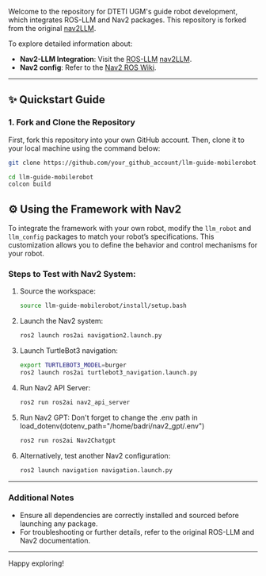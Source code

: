 Welcome to the repository for DTETI UGM's guide robot development, which integrates ROS-LLM and Nav2 packages. This repository is forked from the original [nav2LLM](https://github.com/sachinkum0009/nav2gpt).

To explore detailed information about:
- **Nav2-LLM Integration**: Visit the [ROS-LLM](https://github.com/Auromix/ROS-LLM)  [nav2LLM](https://github.com/sachinkum0009/nav2gpt).
- **Nav2 config**: Refer to the [Nav2 ROS Wiki](https://navigation.ros.org/).

---

## ✨ Quickstart Guide

### 1. Fork and Clone the Repository
First, fork this repository into your own GitHub account. Then, clone it to your local machine using the command below:

```bash
git clone https://github.com/your_github_account/llm-guide-mobilerobot.git
```

```bash
cd llm-guide-mobilerobot
colcon build
```

## ⚙️ Using the Framework with Nav2

To integrate the framework with your own robot, modify the `llm_robot` and `llm_config` packages to match your robot’s specifications. This customization allows you to define the behavior and control mechanisms for your robot.

### Steps to Test with Nav2 System:
1. Source the workspace:
   ```bash
   source llm-guide-mobilerobot/install/setup.bash
   ```

2. Launch the Nav2 system:
   ```bash
   ros2 launch ros2ai navigation2.launch.py
   ```

3. Launch TurtleBot3 navigation:
   ```bash
   export TURTLEBOT3_MODEL=burger
   ros2 launch ros2ai turtlebot3_navigation.launch.py
   ```

4. Run Nav2 API Server:
   ```bash
   ros2 run ros2ai nav2_api_server
   ```

5. Run Nav2 GPT:
   Don't forget to change the .env path in load_dotenv(dotenv_path="/home/badri/nav2_gpt/.env")
   ```bash
   ros2 run ros2ai Nav2Chatgpt
   ```

7. Alternatively, test another Nav2 configuration:
   ```bash
   ros2 launch navigation navigation.launch.py
   ```

---

### Additional Notes
- Ensure all dependencies are correctly installed and sourced before launching any package.
- For troubleshooting or further details, refer to the original ROS-LLM and Nav2 documentation.

---

Happy exploring!

